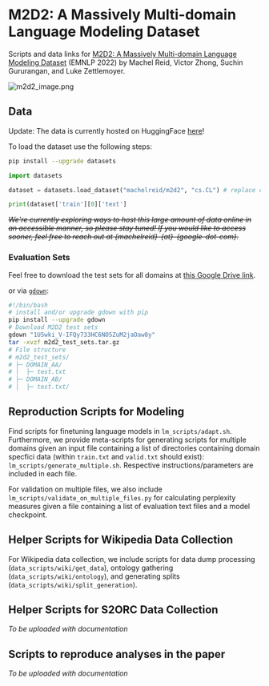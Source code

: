 # M2D2: A Massively Multi-domain Language Modeling Dataset

Scripts and data links for [M2D2: A Massively Multi-domain Language Modeling Dataset](https://machelreid.github.io/resources/reid22_m2d2.pdf) (EMNLP 2022) by Machel Reid, Victor Zhong, Suchin Gururangan, and Luke Zettlemoyer.

![m2d2_image.png](m2d2_image.png)
## Data
Update: The data is currently hosted on HuggingFace [here](https://huggingface.co/datasets/machelreid/m2d2)!

To load the dataset use the following steps:
```bash
pip install --upgrade datasets
```
```python
import datasets

dataset = datasets.load_dataset("machelreid/m2d2", "cs.CL") # replace cs.CL with the domain of your choice

print(dataset['train'][0]['text']
```
~~*We're currently exploring ways to host this large amount of data online in an accessible manner, so please stay tuned! If you would like to access sooner, feel free to reach out at {machelreid}-{at}-{google-dot-com}.*~~

### Evaluation Sets

Feel free to download the test sets for all domains at [this Google Drive link](https://drive.google.com/file/d/1U5wki_V-IFQy733HC6NO5ZuM2jaOaw8y/view?usp=sharing).

or via [`gdown`](https://pypi.org/project/gdown/):
```bash
#!/bin/bash
# install and/or upgrade gdown with pip
pip install --upgrade gdown
# Download M2D2 test sets
gdown "1U5wki_V-IFQy733HC6NO5ZuM2jaOaw8y"
tar -xvzf m2d2_test_sets.tar.gz
# File structure
# m2d2_test_sets/
# ├─ DOMAIN_AA/
# │  ├─ test.txt
# ├─ DOMAIN_AB/
# │  ├─ test.txt/
```


## Reproduction Scripts for Modeling

Find scripts for finetuning language models in `lm_scripts/adapt.sh`. Furthermore, we provide meta-scripts for generating scripts for multiple domains given an input file containing a list of directories containing domain specfici data (within `train.txt` and `valid.txt` should exist): `lm_scripts/generate_multiple.sh`. Respective instructions/parameters are included in each file.

For validation on multiple files, we also include `lm_scripts/validate_on_multiple_files.py` for calculating perplexity measures given a file containing a list of evaluation text files and a model checkpoint.

## Helper Scripts for Wikipedia Data Collection
For Wikipedia data collection, we include scripts for data dump processing (`data_scripts/wiki/get_data`), ontology gathering (`data_scripts/wiki/ontology`), and generating splits (`data_scripts/wiki/split_generation`).

## Helper Scripts for S2ORC Data Collection

*To be uploaded with documentation*

## Scripts to reproduce analyses in the paper

*To be uploaded with documentation*
